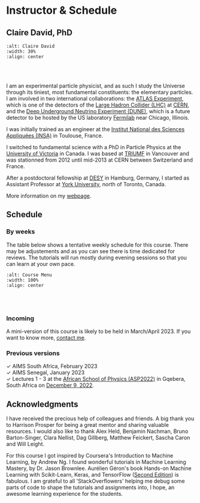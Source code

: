 # Instructor & Schedule

## Claire David, PhD

```{image} ../images/about_instructor.png
:alt: Claire David
:width: 30%
:align: center
```
&nbsp;  
&nbsp;  

I am an experimental particle physicist, and as such I study the Universe through its tiniest, most fundamental constituents: the elementary particles. I am involved in two international collaborations: the [ATLAS Experiment](https://atlas.cern/), which is one of the detectors of the [Large Hadron Collider (LHC)](https://home.cern/science/accelerators/large-hadron-collider) at [CERN](https://home.web.cern.ch/), and the [Deep Underground Neutrino Experiment (DUNE)](https://www.dunescience.org/), which is a future detector to be hosted by the US laboratory [Fermilab](https://www.fnal.gov/) near Chicago, Illinois.

I was initially trained as an engineer at the [Institut National des Sciences Appliquées (INSA)](https://www.insa-toulouse.fr/en/index.html) in Toulouse, France.

I switched to fundamental science with a PhD in Particle Physics at the [University of Victoria](https://www.uvic.ca/science/physics/index.php) in Canada. I was based at [TRIUMF](https://www.triumf.ca/) in Vancouver and was stationned from 2012 until mid-2013 at CERN between Switzerland and France.


After a postdoctoral fellowship at [DESY](https://www.desy.de/) in Hamburg, Germany, I started as Assistant Professor at [York University](https://www.yorku.ca/science/physics/), north of Toronto, Canada.

More information on my [webpage](https://www.yorku.ca/science/clairedavid/).

## Schedule

### By weeks
The table below shows a tentative weekly schedule for this course. There may be adjustements and as you can see there is time dedicated for reviews. The tutorials will run mostly during evening sessions so that you can learn at your own pace.

```{image} ../images/about_instructor_menu.png
:alt: Course Menu
:width: 100%
:align: center
```
&nbsp;  
&nbsp; 

### Incoming
A mini-version of this course is likely to be held in March/April 2023. If you want to know more, [contact me](mailto:claired@aims.ac.za).

### Previous versions
$\checkmark$ AIMS South Africa, February 2023  
$\checkmark$ AIMS Senegal, January 2023  
$\checkmark$ Lectures 1 - 3 at the [African School of Physics (ASP2022)](https://www.africanschoolofphysics.org/asp2022/) in Gqebera, South Africa on [December 9, 2022](https://indico.cern.ch/event/1210872/timetable/#20221209).


## Acknowledgments

I have received the precious help of colleagues and friends. A big thank you to Harrison Prosper for being a great mentor and sharing valuable resources.
I would also like to thank Alex Held, Benjamin Nachman, Bruno Barton-Singer, Clara Nellist, Dag Gillberg, Matthew Feickert, Sascha Caron and Will Leight.

For this course I got inspired by Coursera's Introduction to Machine Learning, by Andrew Ng. I found wonderful tutorials in Machine Learning Mastery, by Dr. Jason Brownlee. Aurélien Géron's book Hands-on Machine Learning with Scikit-Learn, Keras, and TensorFlow ([Second Edition](https://www.oreilly.com/library/view/hands-on-machine-learning/9781492032632/)) is fabulous. I am grateful to all 'StackOverflowers' helping me debug some parts of code to shape the tutorials and assignments into, I hope, an awesome learning experience for the students.
